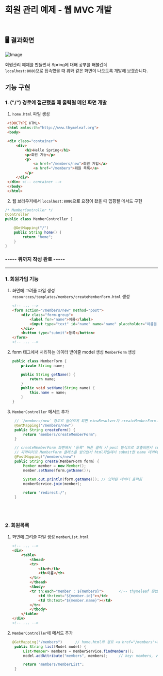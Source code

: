 # 회원 관리 예제 - 웹 MVC 개발

<br />

## 🖥️ 결과화면
![Image](https://github.com/user-attachments/assets/cc59cdf5-03be-4a49-8014-dc91041f7868)

회원관리 예제를 만들면서 Spring에 대해 공부를 해볼건데 <br />
`localhost:8080`으로 접속했을 때 위와 같은 화면이 나오도록 개발해 보겠습니다.


## 기능 구현

### 1. ("/") 경로에 접근했을 때 출력될 메인 화면 개발
1. `home.html` 파일 생성
```html
 <!DOCTYPE HTML>
 <html xmlns:th="http://www.thymeleaf.org">
 <body>

 <div class="container">
     <div>
         <h1>Hello Spring</h1>
         <p>회원 기능</p>
         <p>
             <a href="/members/new">회원 가입</a>
             <a href="/members">회원 목록</a>
         </p>
     </div>
 </div> <!-- container -->
 </body>
 </html>
```
2. 웹 브라우저에서 `localhost:8080`으로 요청이 왔을 때 맵핑될 메서드 구현
```java
/* MemberController */
@Controller
public class MemberController {

    @GetMapping("/")
    public String home() {
        return "home";
    }
}
```

### ----- 위까지 작성 완료 -----

---


### 1. 회원가입 기능

1. 화면에 그려줄 파일 생성 `resourcces/templates/members/createMemberForm.html` 생성
    ```html
    <!-- ... -->
    <form action="/members/new" method="post">
        <div class="form-group">
            <label for="name">이름</label>
            <input type="text" id="name" name="name" placeholder="이름을 입력하세요.">
        </div>
        <button type="submit">등록</button>
    </form>
    <!-- ... -->
    ```
2. form 태그에서 처리하는 데이터 받아줄 model 생성 `MemberForm` 생성
    ```java
    public class MemberForm {
        private String name;
    
        public String getName() {
            return name;
        }
        public void setName(String name) {
            this.name = name;
        }
    }
    ```
3. `MemberController` 메서드 추가 
   ```java
    // `/members/new` 경로로 들어오게 되면 viewResolver가 createMemberForm.html을 화면에 글려줌
    @GetMapping("/members/new")
    public String createForm() {
        return "members/createMemberForm"; 
    }
   
    // createMemberForm 화면에서 "등록" 버튼 클릭 시 post 방식으로 호출되면서 create 메서드 호출
    // 파라미터로 MemberForm 클래스를 받으면서 html파일에서 submit한 name 데이터가 MemberForm 클래스의 name 필드로 받아짐
    @PostMapping("/members/new")
    public String create(MemberForm form) {
        Member member = new Member();
        member.setName(form.getName());
        
        System.out.println(form.getName()); // 입력된 데이터 출력됨
        memberService.join(member);

        return "redirect:/";
    }
    ```

<br />
<br />

### 2. 회원목록

1. 화면에 그려줄 파일 생성 `memberList.html`
   ```html
   <!-- ... -->
   <div>
       <table>
           <thead>
           <tr>
               <th>#</th>
               <th>이름</th>
           </tr>
           </thead>
           <tbody>
           <tr th:each="member : ${members}">       <!-- thymeleaf 문법 -->
               <td th:text="${member.id}"></td>
               <td th:text="${member.name}"></td>
           </tr>
           </tbody>
       </table>
   </div>
   <!-- ... -->
   ```
2. `MemberController`에 메서드 추가
   ```java
   @GetMapping("/members")      // home.html의 경로 <a href="/members">회원 목록</a>
    public String list(Model model) {
        List<Member> members = memberService.findMembers();
        model.addAttribute("members", members);     // key: members, value: members(변수)
   
        return "members/memberList";
    }
   ```
